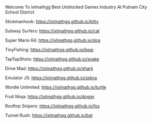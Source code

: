 Welcome To ixlmathgg Best Unblocked Games Industry At Putnam City School District

Stickmanhook: https://ixlmathgg.github.io/kitty

Subway Surfers: https://ixlmathgg.github.io/cat

Super Mario 64: https://ixlmathgg.github.io/dog

TinyFishing: https://ixlmathgg.github.io/bear

TapTapShots: https://ixlmathgg.github.io/snake

Drive Mad: https://ixlmathgg.github.io/shark

Emulator JS: https://ixlmathgg.github.io/zebra

Wordle Unlimited: https://ixlmathgg.github.io/turtle

Fruit Ninja: https://ixlmathgg.github.io/doggy

Rooftop Snipers: https://ixlmathgg.github.io/fox

Tunnel Rush: https://ixlmathgg.github.io/bat
